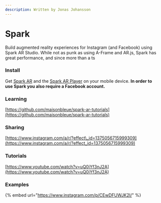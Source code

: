 ```yaml
---
description: Written by Jonas Johansson
---
```


# Spark

Build augmented reality experiences for Instagram \(and Facebook\) using Spark AR Studio. While not as punk as using A-Frame and AR.js, Spark has great performance, and since more than a ts    

### Install

Get [Spark AR](https://sparkar.facebook.com/ar-studio/) and the [Spark AR Player](https://apps.apple.com/us/app/spark-ar-player/id1231451896) on your mobile device. **In order to use Spark you also require a Facebook account.**

### **Learning**

[https://github.com/maisonbleue/spark-ar-tutorials](https://github.com/maisonbleue/spark-ar-tutorials)

### Sharing

[https://www.instagram.com/a/r/?effect\_id=1375056715999309](https://www.instagram.com/a/r/?effect_id=1375056715999309)

### Tutorials

[https://www.youtube.com/watch?v=uQ0iYf3nJ2A](https://www.youtube.com/watch?v=uQ0iYf3nJ2A)

### Examples

{% embed url="https://www.instagram.com/p/CEwDFUWJK2l/" %}

